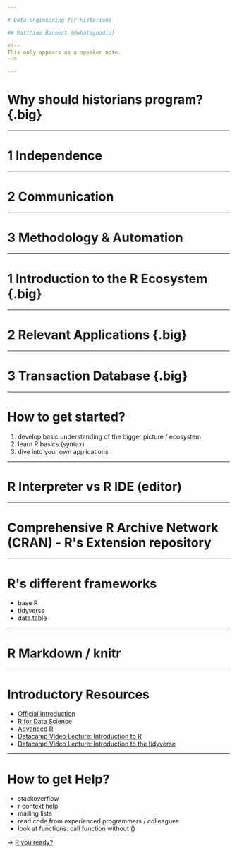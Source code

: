 ```yaml
---

# Data Engineering for Historians

## Matthias Bannert (@whatsgoodio)

<!--
This only appears as a speaker note.
-->

---
```


# Why should historians program? {.big}

<!--
General reasons + interview mit Anna & Ina.

too busy to improve picture

-->

---

# 1 Independence

---

# 2 Communication

---

# 3 Methodology & Automation

---

# 1 Introduction to the R Ecosystem {.big}

<!-- what I wish I had know when I started -->

---

# 2 Relevant Applications {.big}

<!-- examples from DH in general and avisblatt -->

---

# 3 Transaction Database {.big}

<!-- working database of the project -->


--- 

# How to get started?

1. develop basic understanding of the bigger picture / ecosystem
2. learn R basics (syntax)
3. dive into your own applications


---

# R Interpreter vs R IDE (editor)

---

# Comprehensive R Archive Network (CRAN) - R's Extension repository

<!-- packages & Cran Task Views -->

---

# R's different frameworks

- base R
- tidyverse
- data.table

---

# R Markdown / knitr

--- 

# Introductory Resources

- [Official Introduction](https://cran.r-project.org/doc/manuals/r-release/R-intro.pdf)
- [R for Data Science](https://r4ds.had.co.nz/) 
- [Advanced R](http://adv-r.had.co.nz/)
- [Datacamp Video Lecture: Introduction to R](https://www.datacamp.com/courses/free-introduction-to-r)
- [Datacamp Video Lecture: Introduction to the tidyverse](https://www.datacamp.com/courses/introduction-to-the-tidyverse)


--- 


# How to get Help? 

- stackoverflow 
- r context help
- mailing lists
- read code from experienced programmers / colleagues
- look at functions: call function without ()

=> [R you ready?](https://github.com/mbannert/dh-workshop-basel/r_you_ready.Rmd)



